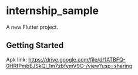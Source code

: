 # internship_sample

A new Flutter project.

## Getting Started

Apk link: https://drive.google.com/file/d/1ATBFQ-0HRfPmbEJSkQl_1m7zbfymV9O-/view?usp=sharing

